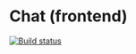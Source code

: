 # Chat (frontend)

[![Build status](https://ci.appveyor.com/api/projects/status/pharvr72285tp2rf?svg=true)](https://ci.appveyor.com/project/kira-khutornaya/ahj-8-2-chat-frontend)
